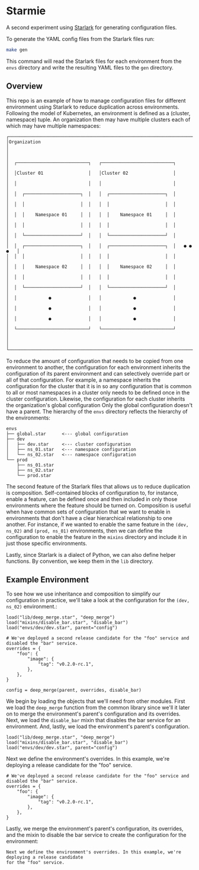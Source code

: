 # Starmie

A second experiment using [Starlark] for generating configuration files.

To generate the YAML config files from the Starlark files run:

```bash
make gen
```

This command will read the Starlark files for each environment from the `envs` directory and
write the resulting YAML files to the `gen` directory.

## Overview

This repo is an example of how to manage configuration files for different environment using
Starlark to reduce duplication across environments. Following the model of Kubernetes, an
environment is defined as a (cluster, namespace) tuple. An organization then may have multiple
clusters each of which may have multiple namespaces:

```text
┌──────────────────────────────────────────────────────────────────────────┐
│Organization                                                              │
│                                                                          │
│  ┌───────────────────────────┐   ┌───────────────────────────┐           │
│  │Cluster 01                 │   │Cluster 02                 │           │
│  │                           │   │                           │           │
│  │  ┌─────────────────────┐  │   │  ┌─────────────────────┐  │           │
│  │  │                     │  │   │  │                     │  │           │
│  │  │    Namespace 01     │  │   │  │    Namespace 01     │  │           │
│  │  │                     │  │   │  │                     │  │           │
│  │  └─────────────────────┘  │   │  └─────────────────────┘  │           │
│  │  ┌─────────────────────┐  │   │  ┌─────────────────────┐  │   ● ● ●   │
│  │  │                     │  │   │  │                     │  │           │
│  │  │    Namespace 02     │  │   │  │    Namespace 02     │  │           │
│  │  │                     │  │   │  │                     │  │           │
│  │  └─────────────────────┘  │   │  └─────────────────────┘  │           │
│  │            ●              │   │            ●              │           │
│  │            ●              │   │            ●              │           │
│  │            ●              │   │            ●              │           │
│  └───────────────────────────┘   └───────────────────────────┘           │
│                                                                          │
└──────────────────────────────────────────────────────────────────────────┘
```

To reduce the amount of configuration that needs to be copied from one environment to another,
the configuration for each environment inherits the configuration of its parent environment and can
selectively override part or all of that configuration. For example, a namespace inherits the
configuration for the cluster that it is in so any configuration that is common to all or most
namespaces in a cluster only needs to be defined once in the cluster configuration. Likewise, the
configuration for each cluster inherits the organization's global configuration Only the global
configuration doesn't have a parent. The hierarchy of the `envs` directory reflects the
hierarchy of the environments:

```text
envs
├── global.star      <--- global configuration
├── dev
│   ├── dev.star     <--- cluster configuration
│   ├── ns_01.star   <--- namespace configuration
│   └── ns_02.star   <--- namespace configuration
└── prod
    ├── ns_01.star
    ├── ns_02.star
    └── prod.star
```

The second feature of the Starlark files that allows us to reduce duplication is composition.
Self-contained blocks of configuration to, for instance, enable a feature, can be defined once and
then included in only those environments where the feature should be turned on. Composition is
useful when have common sets of configuration that we want to enable in environments that don't
have a clear hierarchical relationship to one another. For instance, if we wanted to enable the
same feature in the `(dev, ns_02)` and `(prod, ns_01)` environments, then we can define the
configuration to enable the feature in the `mixins` directory and include it in just those
specific environments.

Lastly, since Starlark is a dialect of Python, we can also define helper functions. By convention,
we keep them in the `lib` directory.

## Example Environment

To see how we use inheritance and composition to simplify our configuration in practice, we'll take
a look at the configuration for the `(dev, ns_02)` environment.:

```starlark
load("lib/deep_merge.star", "deep_merge")
load("mixins/disable_bar.star", "disable_bar")
load("envs/dev/dev.star", parent="config")

# We've deployed a second release candidate for the "foo" service and disabled the "bar" service.
overrides = {
    "foo": {
        "image": {
            "tag": "v0.2.0-rc.1",
        },
    },
}

config = deep_merge(parent, overrides, disable_bar)
```

We begin by loading the objects that we'll need from other modules. First we load the `deep_merge`
function from the common library since we'll it later on to merge the environment's parent's
configuration and its overrides. Next, we load the `disable_bar` mixin that disables the bar
service for an environment. And, lastly, we load the environment's parent's configuration.

```starlark
load("lib/deep_merge.star", "deep_merge")
load("mixins/disable_bar.star", "disable_bar")
load("envs/dev/dev.star", parent="config")
```

Next we define the environment's overrides. In this example, we're deploying a release candidate
for the "foo" service.

```starlark
# We've deployed a second release candidate for the "foo" service and disabled the "bar" service.
overrides = {
    "foo": {
        "image": {
            "tag": "v0.2.0-rc.1",
        },
    },
}
```

Lastly, we merge the environment's parent's configuration, its overrides, and the mixin to disable
the bar service to create the configuration for the environment:

```starlark
Next we define the environment's overrides. In this example, we're deploying a release candidate
for the "foo" service.
```

[starlark]: https://github.com/google/starlark-go
